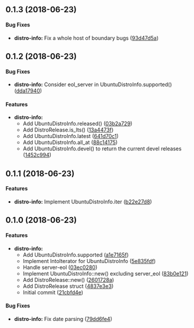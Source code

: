 <a name="0.1.3"></a>
## 0.1.3 (2018-06-23)



#### Bug Fixes

* **distro-info:**  Fix a whole host of boundary bugs ([93d47d5a](https://github.com/OddBloke/distro-info-rs/commit/93d47d5a2e12137c3df67c1b2dded54de580fddf))



<a name="0.1.2"></a>
## 0.1.2 (2018-06-23)


#### Bug Fixes

* **distro-info:**  Consider eol_server in UbuntuDistroInfo.supported() ([dda17940](https://github.com/OddBloke/distro-info-rs/commit/dda1794084bdaa7b2cdd651521a3b3f2c79f4ef8))

#### Features

* **distro-info:**
  *  Add UbuntuDistroInfo.released() ([03b2a729](https://github.com/OddBloke/distro-info-rs/commit/03b2a72998068ccf28641c4bc4dae939a2df0499))
  *  Add DistroRelease.is_lts() ([13a4473f](https://github.com/OddBloke/distro-info-rs/commit/13a4473fc5da9eec4cfe20effee02834a5c30415))
  *  Add UbuntuDistroInfo.latest ([641d70c1](https://github.com/OddBloke/distro-info-rs/commit/641d70c1ffe9d39b1ba75ec55d6bdf74d139436f))
  *  Add UbuntuDistroInfo.all_at ([88c14175](https://github.com/OddBloke/distro-info-rs/commit/88c14175a0958fcb84086d0ae57f991132f88e24))
  *  Add UbuntuDistroInfo.devel() to return the current devel releases ([1452c994](https://github.com/OddBloke/distro-info-rs/commit/1452c994f3302267106ccac1e1000122488e7259))



<a name="0.1.1"></a>
## 0.1.1 (2018-06-23)


#### Features

* **distro-info:**  Implement UbuntuDistroInfo.iter ([b22e27d8](https://github.com/OddBloke/distro-info-rs/commit/b22e27d86e5a3398569b8b46ed8e4de0dc969199))



<a name="0.1.0"></a>
## 0.1.0 (2018-06-23)


#### Features

* **distro-info:**
  *  Add UbuntuDistroInfo.supported ([a1e7165f](https://github.com/OddBloke/distro-info-rs/commit/a1e7165fed791b97ec1ab00342c6693ddad259c2))
  *  Implement IntoIterator for UbuntuDistroInfo ([5e835fdf](https://github.com/OddBloke/distro-info-rs/commit/5e835fdf766d838f4c2fc0dffcba4b069b22df17))
  *  Handle server-eol ([03ec0280](https://github.com/OddBloke/distro-info-rs/commit/03ec0280d80dfdaf57b1724a6164bf50582f4a52))
  *  Implement UbuntuDistroInfo::new() excluding server_eol ([83b0e121](https://github.com/OddBloke/distro-info-rs/commit/83b0e121bf429e66879ccf465ee725354321684b))
  *  Add DistroRelease::new() ([2601728a](https://github.com/OddBloke/distro-info-rs/commit/2601728ac5c97e4cf6643046fca23caaf0021e94))
  *  Add DistroRelease struct ([4837e3e3](https://github.com/OddBloke/distro-info-rs/commit/4837e3e36c9b0e9b77e3a97ed15f32b6d067686d))
  *  Initial commit ([21cbfd4e](https://github.com/OddBloke/distro-info-rs/commit/21cbfd4ef5d61a8ffb51f89f07875b2f84945ec7))

#### Bug Fixes

* **distro-info:**  Fix date parsing ([79dd6fe4](https://github.com/OddBloke/distro-info-rs/commit/79dd6fe47ec2882b6f268e72a65843530809732b))
